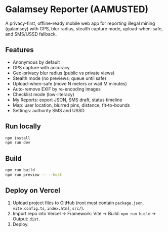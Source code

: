 # Galamsey Reporter (AAMUSTED)

A privacy-first, offline-ready mobile web app for reporting illegal mining (galamsey) with GPS, blur radius, stealth capture mode, upload-when-safe, and SMS/USSD fallback.

## Features
- Anonymous by default
- GPS capture with accuracy
- Geo-privacy blur radius (public vs private views)
- Stealth mode (no previews; queue until safe)
- Upload-when-safe (move N meters or wait M minutes)
- Auto-remove EXIF by re-encoding images
- Checklist mode (low-literacy)
- My Reports: export JSON, SMS draft, status timeline
- Map: user location, blurred pins, distance, fit-to-bounds
- Settings: authority SMS and USSD

## Run locally
```bash
npm install
npm run dev
```

## Build
```bash
npm run build
npm run preview -- --host
```

## Deploy on Vercel
1. Upload project files to GitHub (root must contain `package.json`, `vite.config.ts`, `index.html`, `src/`).
2. Import repo into Vercel → Framework: Vite → Build: `npm run build` → Output: `dist`.
3. Deploy.
